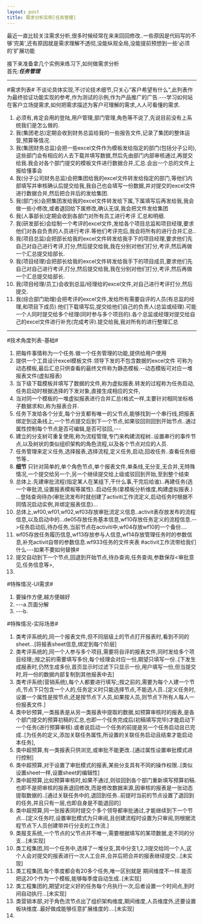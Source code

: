 ```yaml
---
layout: post
title: 需求分析实例[任务管理] 
---  
```

 
最近一直比较关注需求分析,很多时候经常在来来回回修改..一些原因是代码写的不够'完美',还有原因就是需求理解不透彻,没能纵观全局,没能提前预想到一些'必须的'扩展功能 

接下来准备拿几个实例来练习下,如何做需求分析  
首先:***任务管理***  

---
#需求列表#
不谈论具体实现,不讨论技术细节,只关心"客户希望有什么",此列表作为最终验证功能实现的参考,作为测试的示例,作为产品推广的广告.---学习如何站在客户立场提需求,如何把需求描述为客户可理解的需求,人人可看懂的需求.  

1. 必须有,肯定会用的登陆,用户管理,部门管理,角色等不说了,先说目前没有上系统我们是怎么做的. 
2. 我(集团老总)定期会收到财务总监给我的一些报告文件,记录了集团的整体运营,预算等情况. 
21. 我(集团财务总监)会把一些excel文件作为模板发给指定的部门(包括分子公司),这些部门会有相应的人去下载并填写数据,然后先由部门内部审核通过,再提交给我.我会对各个部门提交的模板文件进行数据合并,汇总.会出一个总的文件上报给懂事会
22. 我(分子公司财务总监)会把集团给我的excel文件转发给指定的部门,等他们内部填写并审核确认后提交给我,我自己也会填写一份数据,并对提交的excel文件进行数据合并,然后把合并后的发给集团.
23. 我(部门长)会把集团发给我的excel文件转发给下属,下属填写后再发给我,我会做一些小修改,或者退回给下属修改,确认无误,我会把文件发给集团
3. 我(人事部长)定期会收到各部门对所有员工进行考评 汇总和明细.
31. 我(研发部长)会绘制一个考评的excel文件,发给各个项目总监和项目经理,要求他们对各自负责的人员进行考评.等他们考评完后,我会将所有的进行合并汇总..
32. 我(项目总监)会把部长给我的excel文件转发给我手下的项目经理,要求他们先自己对自己进行考评,打分,然后提交给我,我在分别对他们打分,考评,然后再做一个汇总提交给部长.
33. 我(项目经理)会把部长给我的excel文件转发给我手下的项目成员,要求他们先自己对自己进行考评,打分,然后提交给我,我在分别对他们打分,考评,然后再做一个汇总提交给部长.
34. 我(项目经理/员工)会收到总监/经理给的excel文件,对自己进行考评打分,然后提交.
35. 我(综合部门助理)会把考评的excel文件,发给所有需要自评的人员(有总监的经理,和项目下成员).他们下载填写后,提交给他们自己的负责人(总监或经理).可能一个人同时提交给多个经理(同时参与多个项目的).各个总监或经理对提交给自己的excel文件进行补充(完成考评).提交给我,我对所有的进行整理汇总


---

#技术角度列表-基础#
1. 把每件事情称为一个任务.做一个任务管理的功能,提供给用户使用
2. 提供一个工具设计excel模板文件.领导下发的不包含数据的excel文件 可称为动态模板,最后汇总只供查看的最终文件称为静态模板.--动态模板可对应一堆报表文件(虚拟报表)
3. 当下级下载模板并填写了数据的文件,称为虚拟报表.转发的过程称为任务启动,任务启动时根据选择的下发对象,直接生成相应的文件,
4. 当对同一个模板的一堆虚拟报表进行合并汇总(格式一样,主要针对相同坐标格子数据求和),称为报表合并.
5. 任务下发给各个分支,每个分支都有唯一的父节点,能够找到一个串行线,把报表绑定到这条线上,一个节点提交后到下一个节点,如果驳回则回到开始节点..通过属性控制每个节点是否可编辑,是否可驳回,---
6. 建立的分支树可重复使用,称为流程管理,专门来构建流程树..设置串行的事件节点,以及树状的类似组织架构的角色流程,以及各个节点对应的人员.
7. 任务管理来定义任务,选择报表,选择流程,定义任务,启动,回收任务..查看任务细节等..  
8. **细节** 只针对简单的,单个角色节点,单个报表文件,单条线,无分支,无合并,无特殊情况,一个提交给另一个,另一个继续提交给上级或驳回到开始,至到整个结束  
9. 总体上.先建审批流程(指定某人在某组下,干什么事,干完后给谁)..再建任务(选一个审批流,设置报表模板等属性)..启动任务(拿模板分析维度,构建虚拟报表.) ...登陆查询待办(审批流发布时就创建了activiti工作流定义,启动任务时根据不同情况启动实例,并绑定报表信息)...
10. 总体上,wf00,wf01,wf02,wf03存放审批流定义信息..activit表存放发布的流程信息,以及启动中的...de05存放任务基本信息,wf10存放任务定义的流程信息.-->任务启动后,待办任务,当前节点在activiti中,wf04存放wf10的一个备份....
11. wf05存放任务履历信息,wf13存放参与人信息,wf14存放管理任务时的参数信息,补充activit自带的参数信息.wf933任务的文件夹表
#activit工作流带给我们什么---如果不要如何替换#
1. 提交自动到下一个节点,回退到开始节点,待办查询,任务查询,参数保存<审批意见,任务信息等>,
2. 

#特殊情况-UI需求#
1. 要操作方便,越方便越好
2. ---a.页面分解
3. ---b.
 
#特殊情况-实际场景#
1. 类考评系统的,同一个报表文件,但不同层级上的节点打开报表时,看到不同的sheet...[将报表sheet信息,绑定到每个阶层]  
2. 类考评系统的,同一个人参与多个项目,需要将自评的报表文件,同时发给多个项目经理;;按之前的需要填写多份,每个经理会对应一份,期望只填写一份..[下发生成报表时,仍然生成多份,首页显示时过滤下只显示一份,用户填写一份,但当提交时,将一份的数据内部复制到其他报表中去]
3. 类考评系统(营销系统),每个人都要进行填写;;按之前的,需要为每个人建一个节点,节点下只包含一个人的,任务定义时只能选择节点,不能选人员..[定义任务时,设置一个属性是按节点,还是按节点下人员,如果按人员,则节点下所有人每人一份报表文件.]
4. 类中钞预算,一类报表是从另一类报表中提取的数据,如预算审核时的报表,是各个部门提交的预算初稿的汇总,也即一个任务完成后(初稿填写完毕)才能启动下一个任务(进行预算审核).或者说启动一个任务的前提是另一个任务启动且已完成..[为任务的定义,添加关联任务属性,所设置的关联任务启动且结束才能启动本任务],
5. 类中超预算,有一类报表只供浏览,或审批不能更改..[通过属性设置审批模式进行控制]
6. 类中超预算,对于设置了审批模式的报表,某些分支具有不同的操作权限..[类似设置sheet一样,设置sheet的编辑性]
7. 类中超预算,比如预算审核时,如果不通过,则驳回到各个部门重新填写预算初稿.也即不是把审核的报表退回修改,而是修改数据来源,因审核的报表是一张动态提取数据的..[通过关联任务中的,退回到任务..前提时当前的节点设置了退回到的任务,并且只有一层,也即自身是不能退回的]
8. 类中超预算,同一张报表同时提交个多个领导都审批通过,才能继续到下一个节点...[定义任务时,设置审批模式为只审阅,且创建流程时设置为只审阅,则根据流程节点下人员创建带并行分支的工作流.]
9. 类报支系统,一个节点的父节点并不唯一,需要根据填写的某项数据,走不同的分支...[未实现]
10. 类工程集团,同一个任务中,选择了一堆分支,其中分支1,2,3提交给同一个人,这个人会对提交的报表进行一次人工合并,合并后把合并的报表继续提交...[未实现]
11. 类工程集团,每个季度都会有20多个任务,唯一区别就是 期间维度不一样.能否把这20个作为一个模板,能够每季度自动生成..[未实现]
12. 类工程集团的,期望对定义好的任务每个月执行一次,后者设置一个时间点,到时间自动执行...[未实现]
13. 类营销本部,对于角色流节点出了组织架构维度,期间维度,人员维度外,还要设置板块维度..最好做成能够任意扩展维度的....[未实现]
14. 





